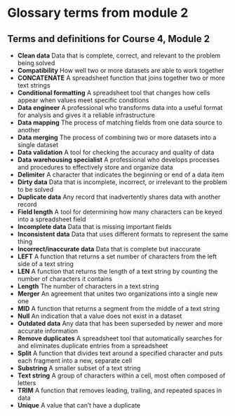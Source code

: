 # Glossary terms from module 2

## Terms and definitions for Course 4, Module 2

- **Clean data** Data that is complete, correct, and relevant to the problem being solved
- **Compatibility** How well two or more datasets are able to work together
- **CONCATENATE** A spreadsheet function that joins together two or more text strings
- **Conditional formatting** A spreadsheet tool that changes how cells appear when values meet specific conditions
- **Data engineer** A professional who transforms data into a useful format for analysis and gives it a reliable infrastructure
- **Data mapping** The process of matching fields from one data source to another
- **Data merging** The process of combining two or more datasets into a single dataset
- **Data validation** A tool for checking the accuracy and quality of data
- **Data warehousing specialist** A professional who develops processes and procedures to effectively store and organize data
- **Delimiter** A character that indicates the beginning or end of a data item
- **Dirty data** Data that is incomplete, incorrect, or irrelevant to the problem to be solved
- **Duplicate data** Any record that inadvertently shares data with another record
- **Field length** A tool for determining how many characters can be keyed into a spreadsheet field
- **Incomplete data** Data that is missing important fields
- **Inconsistent data** Data that uses different formats to represent the same thing
- **Incorrect/inaccurate data** Data that is complete but inaccurate
- **LEFT** A function that returns a set number of characters from the left side of a text string 
- **LEN** A function that returns the length of a text string by counting the number of characters it contains
- **Length** The number of characters in a text string
- **Merger** An agreement that unites two organizations into a single new one
- **MID** A function that returns a segment from the middle of a text string
- **Null** An indication that a value does not exist in a dataset
- **Outdated data** Any data that has been superseded by newer and more accurate information
- **Remove duplicates** A spreadsheet tool that automatically searches for and eliminates duplicate entries from a spreadsheet
- **Split** A function that divides text around a specified character and puts each fragment into a new, separate cell
- **Substring** A smaller subset of a text string
- **Text string** A group of characters within a cell, most often composed of letters
- **TRIM** A function that removes leading, trailing, and repeated spaces in data
- **Unique** A value that can’t have a duplicate
